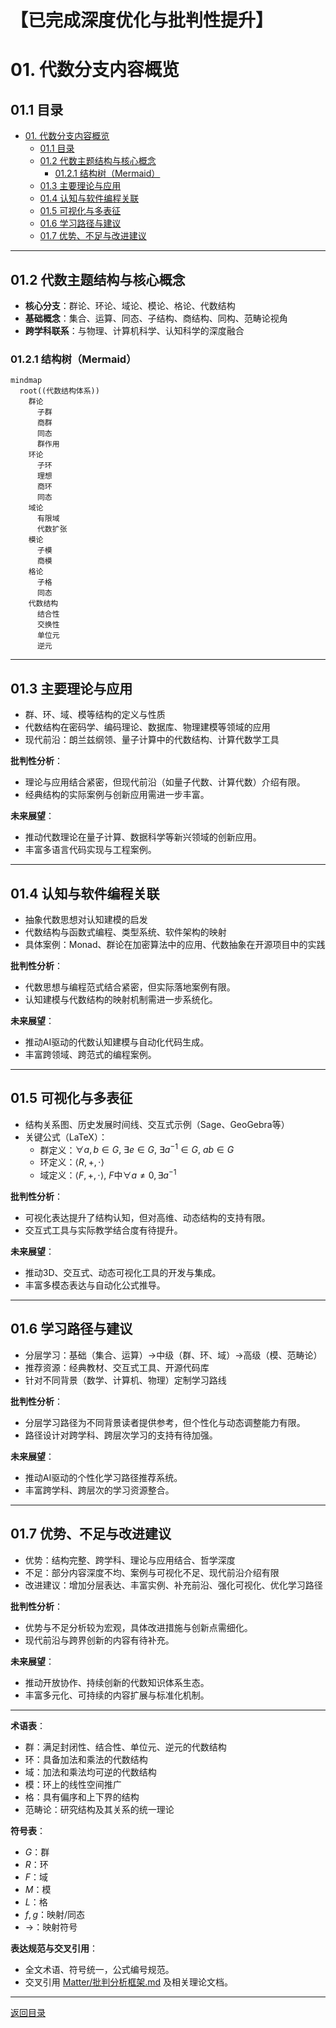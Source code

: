 # 【已完成深度优化与批判性提升】
# 01. 代数分支内容概览

## 01.1 目录

- [01. 代数分支内容概览](#01-代数分支内容概览)
  - [01.1 目录](#011-目录)
  - [01.2 代数主题结构与核心概念](#012-代数主题结构与核心概念)
    - [01.2.1 结构树（Mermaid）](#0121-结构树mermaid)
  - [01.3 主要理论与应用](#013-主要理论与应用)
  - [01.4 认知与软件编程关联](#014-认知与软件编程关联)
  - [01.5 可视化与多表征](#015-可视化与多表征)
  - [01.6 学习路径与建议](#016-学习路径与建议)
  - [01.7 优势、不足与改进建议](#017-优势不足与改进建议)

---

## 01.2 代数主题结构与核心概念

- **核心分支**：群论、环论、域论、模论、格论、代数结构
- **基础概念**：集合、运算、同态、子结构、商结构、同构、范畴论视角
- **跨学科联系**：与物理、计算机科学、认知科学的深度融合

### 01.2.1 结构树（Mermaid）

```mermaid
mindmap
  root((代数结构体系))
    群论
      子群
      商群
      同态
      群作用
    环论
      子环
      理想
      商环
      同态
    域论
      有限域
      代数扩张
    模论
      子模
      商模
    格论
      子格
      同态
    代数结构
      结合性
      交换性
      单位元
      逆元
```

---

## 01.3 主要理论与应用

- 群、环、域、模等结构的定义与性质
- 代数结构在密码学、编码理论、数据库、物理建模等领域的应用
- 现代前沿：朗兰兹纲领、量子计算中的代数结构、计算代数学工具

**批判性分析**：
- 理论与应用结合紧密，但现代前沿（如量子代数、计算代数）介绍有限。
- 经典结构的实际案例与创新应用需进一步丰富。

**未来展望**：
- 推动代数理论在量子计算、数据科学等新兴领域的创新应用。
- 丰富多语言代码实现与工程案例。

---

## 01.4 认知与软件编程关联

- 抽象代数思想对认知建模的启发
- 代数结构与函数式编程、类型系统、软件架构的映射
- 具体案例：Monad、群论在加密算法中的应用、代数抽象在开源项目中的实践

**批判性分析**：
- 代数思想与编程范式结合紧密，但实际落地案例有限。
- 认知建模与代数结构的映射机制需进一步系统化。

**未来展望**：
- 推动AI驱动的代数认知建模与自动化代码生成。
- 丰富跨领域、跨范式的编程案例。

---

## 01.5 可视化与多表征

- 结构关系图、历史发展时间线、交互式示例（Sage、GeoGebra等）
- 关键公式（LaTeX）：
  - 群定义：$\forall a,b \in G,\ \exists e \in G,\ \exists a^{-1} \in G,\ ab \in G$
  - 环定义：$\langle R, +, \cdot \rangle$
  - 域定义：$\langle F, +, \cdot \rangle$, $F$中$\forall a \neq 0, \exists a^{-1}$

**批判性分析**：
- 可视化表达提升了结构认知，但对高维、动态结构的支持有限。
- 交互式工具与实际教学结合度有待提升。

**未来展望**：
- 推动3D、交互式、动态可视化工具的开发与集成。
- 丰富多模态表达与自动化公式推导。

---

## 01.6 学习路径与建议

- 分层学习：基础（集合、运算）→中级（群、环、域）→高级（模、范畴论）
- 推荐资源：经典教材、交互式工具、开源代码库
- 针对不同背景（数学、计算机、物理）定制学习路线

**批判性分析**：
- 分层学习路径为不同背景读者提供参考，但个性化与动态调整能力有限。
- 路径设计对跨学科、跨层次学习的支持有待加强。

**未来展望**：
- 推动AI驱动的个性化学习路径推荐系统。
- 丰富跨学科、跨层次的学习资源整合。

---

## 01.7 优势、不足与改进建议

- 优势：结构完整、跨学科、理论与应用结合、哲学深度
- 不足：部分内容深度不均、案例与可视化不足、现代前沿介绍有限
- 改进建议：增加分层表达、丰富实例、补充前沿、强化可视化、优化学习路径

**批判性分析**：
- 优势与不足分析较为宏观，具体改进措施与创新点需细化。
- 现代前沿与跨界创新的内容有待补充。

**未来展望**：
- 推动开放协作、持续创新的代数知识体系生态。
- 丰富多元化、可持续的内容扩展与标准化机制。

---

**术语表**：
- 群：满足封闭性、结合性、单位元、逆元的代数结构
- 环：具备加法和乘法的代数结构
- 域：加法和乘法均可逆的代数结构
- 模：环上的线性空间推广
- 格：具有偏序和上下界的结构
- 范畴论：研究结构及其关系的统一理论

**符号表**：
- $G$：群
- $R$：环
- $F$：域
- $M$：模
- $L$：格
- $f, g$：映射/同态
- $\to$：映射符号

**表达规范与交叉引用**：
- 全文术语、符号统一，公式编号规范。
- 交叉引用 [Matter/批判分析框架.md](../../../Matter/批判分析框架.md) 及相关理论文档。

---

[返回目录](#011-目录)
